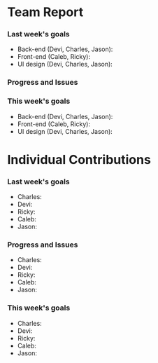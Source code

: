 # Team Report

### Last week's goals
- Back-end (Devi, Charles, Jason):
- Front-end (Caleb, Ricky):
- UI design (Devi, Charles, Jason):

### Progress and Issues



### This week's goals

- Back-end (Devi, Charles, Jason):
- Front-end (Caleb, Ricky):
- UI design (Devi, Charles, Jason):

# Individual Contributions

### Last week's goals
- Charles:
- Devi:
- Ricky:
- Caleb:
- Jason:

### Progress and Issues

- Charles:
- Devi:
- Ricky:
- Caleb:
- Jason:

### This week's goals

- Charles:
- Devi:
- Ricky:
- Caleb:
- Jason:
